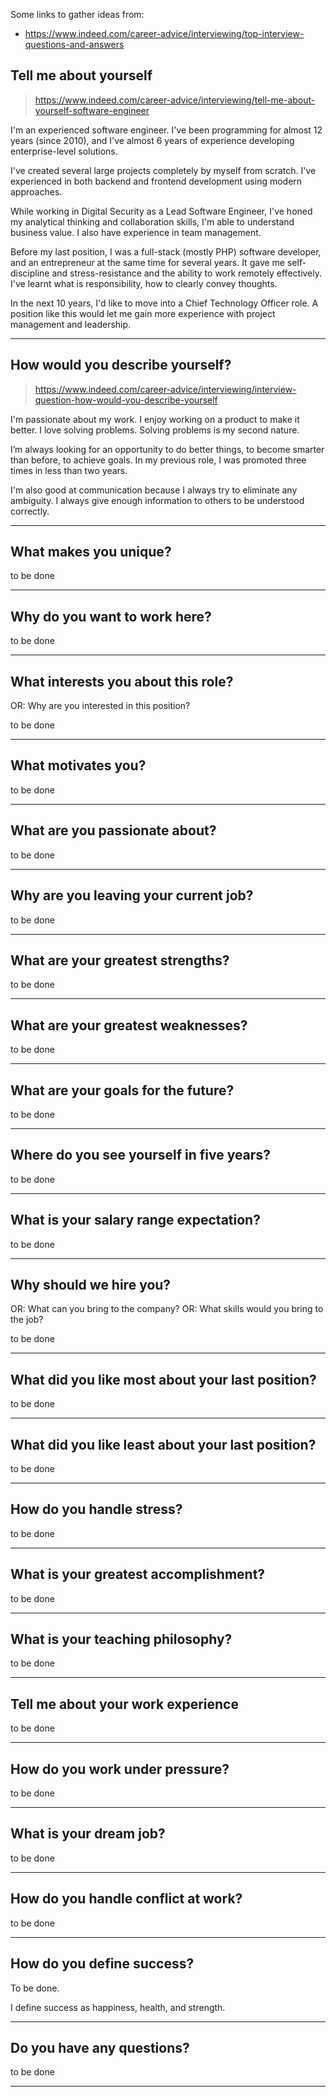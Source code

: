 Some links to gather ideas from:
- https://www.indeed.com/career-advice/interviewing/top-interview-questions-and-answers

## Tell me about yourself

> https://www.indeed.com/career-advice/interviewing/tell-me-about-yourself-software-engineer

I'm an experienced software engineer. I've been programming for almost 12 years (since 2010), 
and I've almost 6 years of experience developing enterprise-level solutions.

I've created several large projects completely by myself from scratch.
I've experienced in both backend and frontend development using modern approaches.

While working in Digital Security as a Lead Software Engineer,
I've honed my analytical thinking and collaboration skills, 
I'm able to understand business value. I also have experience in team management.

Before my last position, I was a full-stack (mostly PHP) software developer, and an entrepreneur at the same time 
for several years. It gave me self-discipline and stress-resistance and the ability to work remotely effectively.
I've learnt what is responsibility, how to clearly convey thoughts.

In the next 10 years, I'd like to move into a Chief Technology Officer role. 
A position like this would let me gain more experience with project management and leadership.

------------------------------------------------------------------------------------------------------------------------

## How would you describe yourself?

> https://www.indeed.com/career-advice/interviewing/interview-question-how-would-you-describe-yourself

I'm passionate about my work. I enjoy working on a product to make it better.
I love solving problems. Solving problems is my second nature.

I’m always looking for an opportunity to do better things, to become smarter than before, to achieve goals.
In my previous role, I was promoted three times in less than two years.

I'm also good at communication because I always try to eliminate any ambiguity. 
I always give enough information to others to be understood correctly.

------------------------------------------------------------------------------------------------------------------------

## What makes you unique?

to be done

------------------------------------------------------------------------------------------------------------------------

## Why do you want to work here?

to be done

------------------------------------------------------------------------------------------------------------------------

## What interests you about this role?

OR: Why are you interested in this position?

to be done

------------------------------------------------------------------------------------------------------------------------

## What motivates you?

to be done

------------------------------------------------------------------------------------------------------------------------

## What are you passionate about?

to be done

------------------------------------------------------------------------------------------------------------------------

## Why are you leaving your current job?

to be done

------------------------------------------------------------------------------------------------------------------------

## What are your greatest strengths?

to be done

------------------------------------------------------------------------------------------------------------------------

## What are your greatest weaknesses?

to be done

------------------------------------------------------------------------------------------------------------------------

## What are your goals for the future?

to be done

------------------------------------------------------------------------------------------------------------------------

## Where do you see yourself in five years?

to be done

------------------------------------------------------------------------------------------------------------------------

## What is your salary range expectation?

to be done

------------------------------------------------------------------------------------------------------------------------

## Why should we hire you?

OR: What can you bring to the company?
OR: What skills would you bring to the job?

to be done

------------------------------------------------------------------------------------------------------------------------

## What did you like most about your last position?

to be done

------------------------------------------------------------------------------------------------------------------------

## What did you like least about your last position?

to be done

------------------------------------------------------------------------------------------------------------------------

## How do you handle stress?

to be done

------------------------------------------------------------------------------------------------------------------------

## What is your greatest accomplishment?

to be done

------------------------------------------------------------------------------------------------------------------------

## What is your teaching philosophy?

to be done

------------------------------------------------------------------------------------------------------------------------

## Tell me about your work experience

to be done

------------------------------------------------------------------------------------------------------------------------

## How do you work under pressure?

to be done

------------------------------------------------------------------------------------------------------------------------

## What is your dream job?

to be done

------------------------------------------------------------------------------------------------------------------------

## How do you handle conflict at work?

to be done

------------------------------------------------------------------------------------------------------------------------

## How do you define success?

To be done.

I define success as happiness, health, and strength.

------------------------------------------------------------------------------------------------------------------------

## Do you have any questions?

to be done

------------------------------------------------------------------------------------------------------------------------
